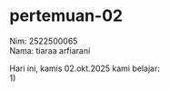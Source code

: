  # pertemuan-02
 Nim: 2522500065<br>
 Nama: tiaraa arfiarani<br>

 Hari ini, kamis 02.okt.2025 kami belajar:<br>
 1)
